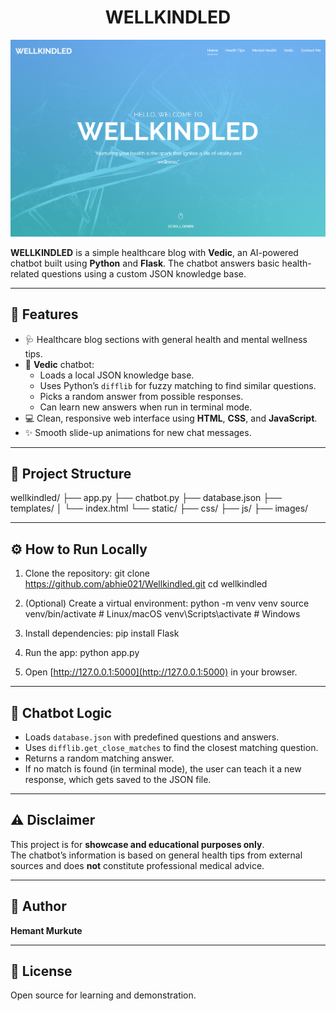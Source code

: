 <h1 align="center"><b>WELLKINDLED</b></h1>

<p align="center">
  <img src="static/images/Thumbnail.png" alt="Thumbnail" width="800">
</p>

**WELLKINDLED** is a simple healthcare blog with **Vedic**, an AI-powered chatbot built using **Python** and **Flask**. The chatbot answers basic health-related questions using a custom JSON knowledge base.

---

## 🚀 Features

- 🩺 Healthcare blog sections with general health and mental wellness tips.
- 🤖 **Vedic** chatbot:
  - Loads a local JSON knowledge base.
  - Uses Python’s `difflib` for fuzzy matching to find similar questions.
  - Picks a random answer from possible responses.
  - Can learn new answers when run in terminal mode.
- 💻 Clean, responsive web interface using **HTML**, **CSS**, and **JavaScript**.
- ✨ Smooth slide-up animations for new chat messages.

---

## 📂 Project Structure

wellkindled/
├── app.py
├── chatbot.py
├── database.json
├── templates/
│ └── index.html
└── static/
├── css/
├── js/
├── images/


---

## ⚙️ How to Run Locally

1. Clone the repository:
git clone https://github.com/abhie021/Wellkindled.git
cd wellkindled

2. (Optional) Create a virtual environment:
python -m venv venv
source venv/bin/activate # Linux/macOS
venv\Scripts\activate # Windows


3. Install dependencies:
pip install Flask

4. Run the app:
python app.py


5. Open [http://127.0.0.1:5000](http://127.0.0.1:5000) in your browser.

---

## 🧩 Chatbot Logic

- Loads `database.json` with predefined questions and answers.
- Uses `difflib.get_close_matches` to find the closest matching question.
- Returns a random matching answer.
- If no match is found (in terminal mode), the user can teach it a new response, which gets saved to the JSON file.

---

## ⚠️ Disclaimer

This project is for **showcase and educational purposes only**.  
The chatbot’s information is based on general health tips from external sources and does **not** constitute professional medical advice.

---

## 📌 Author

**Hemant Murkute**

---

## 📖 License

Open source for learning and demonstration.
